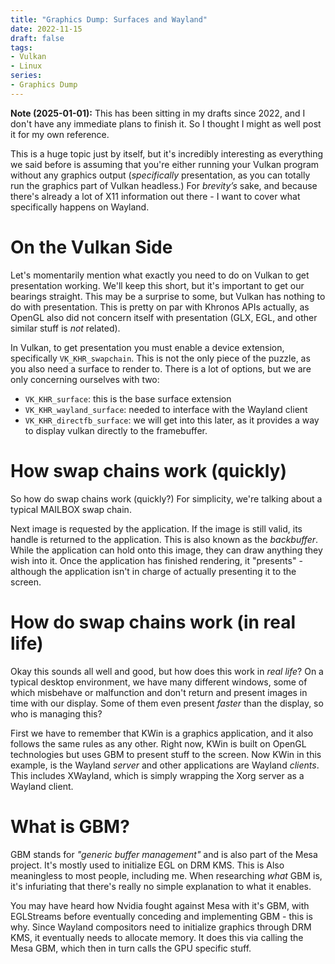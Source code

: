```yaml
---
title: "Graphics Dump: Surfaces and Wayland"
date: 2022-11-15
draft: false
tags:
- Vulkan
- Linux
series:
- Graphics Dump
---
```


**Note (2025-01-01):** This has been sitting in my drafts since 2022, and I don't have any immediate plans to finish it. So I thought I might as well post it for my own reference.

This is a huge topic just by itself, but it's incredibly interesting as everything we said before is assuming that you're
either running your Vulkan program without any graphics output (_specifically_ presentation, as you can totally run the graphics
part of Vulkan headless.) For _brevity’s_ sake, and because there's already a lot of X11 information out there - I want to cover what specifically
happens on Wayland.

# On the Vulkan Side

Let's momentarily mention what exactly you need to do on Vulkan to get presentation working. We'll keep this short, but
it's important to get our bearings straight. This may be a surprise to some, but Vulkan has nothing to do with presentation. This is pretty on par with Khronos APIs
actually, as OpenGL also did not concern itself with presentation (GLX, EGL, and other similar stuff is _not_ related).

In Vulkan, to get presentation you must enable a device extension, specifically `VK_KHR_swapchain`. This is not the only
piece of the puzzle, as you also need a surface to render to. There is a lot of options, but we are only concerning ourselves with two:

* `VK_KHR_surface`: this is the base surface extension
* `VK_KHR_wayland_surface`: needed to interface with the Wayland client
* `VK_KHR_directfb_surface`: we will get into this later, as it provides a way to display vulkan directly to the framebuffer.

# How swap chains work (quickly)

So how do swap chains work (quickly?) For simplicity, we're talking about a typical MAILBOX swap chain.

Next image is requested by the application.
If the image is still valid, its handle is returned to the application. This is also known as the _backbuffer_.
While the application can hold onto this image, they can draw anything they wish into it.
Once the application has finished rendering, it "presents" - although the application isn't in charge of actually presenting it to the screen.

# How do swap chains work (in real life)

Okay this sounds all well and good, but how does this work in _real life_? On a typical desktop environment, we have 
many different windows, some of which misbehave or malfunction and don't return and present images in time with our
display. Some of them even present _faster_ than the display, so who is managing this?

First we have to remember that KWin is a graphics application, and it also follows the same rules as any other. Right now, KWin
is built on OpenGL technologies but uses GBM to present stuff to the screen. Now KWin in this example, is the Wayland _server_ and other
applications are Wayland _clients_. This includes XWayland, which is simply wrapping the Xorg server as a Wayland client.

# What is GBM?

GBM stands for _"generic buffer management"_ and is also part of the Mesa project. It's mostly used to initialize EGL on DRM KMS. This is
Also meaningless to most people, including me. When researching _what_ GBM is, it's infuriating that there's really no simple explanation
to what it enables.

You may have heard how Nvidia fought against Mesa with it's GBM, with EGLStreams before eventually conceding and
implementing GBM - this is why. Since Wayland compositors need to initialize graphics through DRM KMS, it eventually needs to allocate
memory. It does this via calling the Mesa GBM, which then in turn calls the GPU specific stuff.

